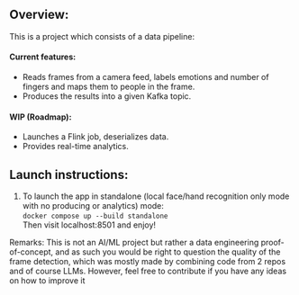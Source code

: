 
## Overview:
This is a project which consists of a data pipeline:
#### Current features:
- Reads frames from a camera feed, labels emotions and number of fingers and maps them to people in the frame.
- Produces the results into a given Kafka topic.

#### WIP (Roadmap):

- Launches a Flink job, deserializes data.
- Provides real-time analytics.

## Launch instructions:
1. To launch the app in standalone (local face/hand recognition only mode with no producing or analytics) mode: <br>
`docker compose up --build standalone`
<br>Then visit localhost:8501 and enjoy!


Remarks:
This is not an AI/ML project but rather a data engineering proof-of-concept, and as such you would be right to question the quality of the frame detection, which was mostly made by combining code from 2 repos and of course LLMs. However, feel free to contribute if you have any ideas on how to improve it
